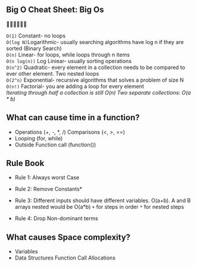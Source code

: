 ## **Big O Cheat Sheet: Big Os**
:rocket::rocket::rocket::rocket::rocket::rocket:

`O(1)` Constant- no loops
</br>
`O(log N)`Logarithmic- usually searching algorithms have log n if they are sorted (Binary Search)
</br>
`O(n)` Linear- for loops, while loops through n items
</br>
`O(n log(n))` Log Liniear- usually sorting operations
</br>
`O(n^2)` Quadratic- every element in a collection needs to be compared to ever other element. Two nested loops
</br>
`O(2^n)` Exponential- recursive algorithms that solves a problem of size N
</br>
`O(n!)` Factorial- you are adding a loop for every element
</br>
_Iterating through half a collection is still O(n) Two separate collections: O(a * b)_


## **What can cause time in a function?**

* Operations (+, -, *, /) Comparisons (<, >, ==)
* Looping (for, while)
* Outside Function call (function())


## **Rule Book**

* Rule 1: Always worst Case

* Rule 2: Remove Constants*
* Rule 3: Different inputs should have different variables. O(a+b). A and B arrays nested would be O(a*b)
`+` for steps in order
`*` for nested steps
* Rule 4: Drop Non-dominant terms


## **What causes Space complexity?**

* Variables
* Data Structures Function Call Allocations